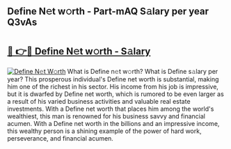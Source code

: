 ## Define N𝚎t w𝚘rth - Part-mAQ S𝚊lary per year Q3vAs

# <h2><a href="http://gc36xxw.nevu.top/?p=Define">🔗 👉🔴 Define N𝚎t w𝚘rth - S𝚊lary</a></h2>

[![Define N𝚎t W𝚘rth](https://i.imgur.com/Oavwk0R.jpeg)](http://gc36xxw.nevu.top/?p=Define)
What is Define n𝚎t w𝚘rth? What is Define s𝚊lary per year?
This prosperous individual's Define net worth is substantial, making him one of the richest in his sector. His income from his job is impressive, but it is dwarfed by Define net worth, which is rumored to be even larger as a result of his varied business activities and valuable real estate investments. With a Define net worth that places him among the world's wealthiest, this man is renowned for his business savvy and financial acumen. With a Define net worth in the billions and an impressive income, this wealthy person is a shining example of the power of hard work, perseverance, and financial acumen.

